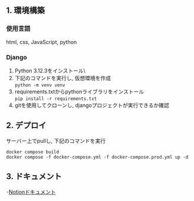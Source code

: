 ## 1. 環境構築
### 使用言語
html, css, JavaScript, python

### Django
1. Python 3.12.3をインストール\
2. 下記のコマンドを実行し, 仮想環境を作成\
   ``python -m venv venv``
3. requirements.txtからpythonライブラリをインストール\
   ``pip install -r requirements.txt``
4. gitを使用してクローンし, djangoプロジェクトが実行できるか確認

## 2. デプロイ
サーバー上でpullし, 下記のコマンドを実行
```
docker compose build
docker compose -f docker-compose.yml -f docker-compose.prod.yml up -d
```

## 3. ドキュメント
･[Notionドキュメント](https://www.notion.so/Manabito-1fbd0b749bfd80d69943d859f6870257?pvs=4)
